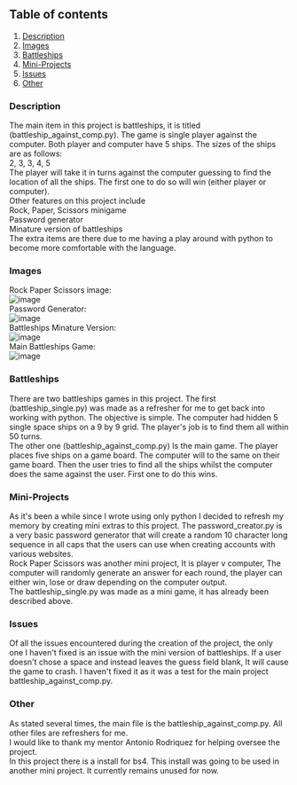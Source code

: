 ## Table of contents
1. [Description](#description)
2. [Images](#images)
3. [Battleships](#battleships)
4. [Mini-Projects](#mini-projects)
5. [Issues](#issues)
6. [Other](#other)

### Description

The main item in this project is battleships, it is titled (battleship_against_comp.py). The game is single player against the computer. Both player and computer have 5 ships. The sizes of the ships are as follows: <br>
2, 3, 3, 4, 5 <br>
The player will take it in turns against the computer guessing to find the location of all the ships. The first one to do so will win (either player or computer). <br>
Other features on this project include <br>
Rock, Paper, Scissors minigame<br>
Password generator<br>
Minature version of battleships<br>
The extra items are there due to me having a play around with python to become more comfortable with the language.

### Images
Rock Paper Scissors image: <br>
![image](https://user-images.githubusercontent.com/83606095/135177898-2a7ed436-1b5c-44ce-8149-857240dd88e5.png) <br>
Password Generator: <br>
![image](https://user-images.githubusercontent.com/83606095/135178036-117a9fd0-6edd-4052-91e4-dffc183f8a77.png) <br>
Battleships Minature Version: <br>
![image](https://user-images.githubusercontent.com/83606095/135178117-f4e1904f-5163-49fc-9293-3837529621d8.png) <br>
Main Battleships Game: <br>
![image](https://user-images.githubusercontent.com/83606095/135178188-658cfe82-e514-46a9-9f93-223efd2b56b1.png) <br>

### Battleships
There are two battleships games in this project. The first (battleship_single.py) was made as a refresher for me to get back into working with python. The objective is simple. The computer had hidden 5 single space ships on a 9 by 9 grid. The player's job is to find them all within 50 turns. <br>
The other one (battleship_against_comp.py) Is the main game. The player places five ships on a game board. The computer will to the same on their game board. Then the user tries to find all the ships whilst the computer does the same against the user. First one to do this wins.

### Mini-Projects
As it's been a while since I wrote using only python I decided to refresh my memory by creating mini extras to this project. The password_creator.py is a very basic password generator that will create a random 10 character long sequence in all caps that the users can use when creating accounts with various websites. <br>
Rock Paper Scissors was another mini project, It is player v computer, The computer will randomly generate an answer for each round, the player can either win, lose or draw depending on the computer output. <br>
The battleship_single.py was made as a mini game, it has already been described above.

### Issues
Of all the issues encountered during the creation of the project, the only one I haven't fixed is an issue with the mini version of battleships. If a user doesn't chose a space and instead leaves the guess field blank, It will cause the game to crash. I haven't fixed it as it was a test for the main project battleship_against_comp.py.

### Other
As stated several times, the main file is the battleship_against_comp.py. All other files are refreshers for me. <br>
I would like to thank my mentor Antonio Rodriquez for helping oversee the project.
<br> In this project there is a install for bs4. This install was going to be used in another mini project. It currently remains unused for now.

